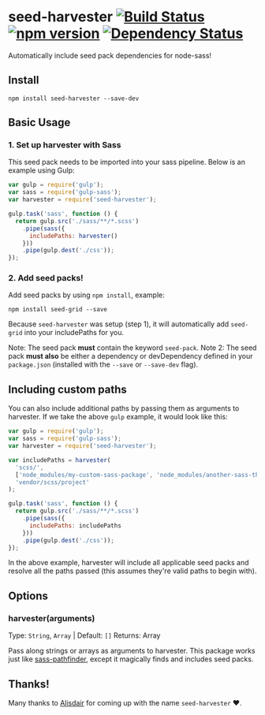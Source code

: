 # seed-harvester [![Build Status](https://travis-ci.org/helpscout/seed-harvester.svg?branch=master)](https://travis-ci.org/helpscout/seed-harvester) [![npm version](https://badge.fury.io/js/seed-harvester.svg)](https://badge.fury.io/js/seed-harvester) [![Dependency Status](https://david-dm.org/helpscout/seed-harvester.svg)](https://david-dm.org/helpscout/seed-harvester)

Automatically include seed pack dependencies for node-sass!


## Install
```
npm install seed-harvester --save-dev
```


## Basic Usage

### 1. Set up harvester with Sass
This seed pack needs to be imported into your sass pipeline. Below is an example using Gulp:

```javascript
var gulp = require('gulp');
var sass = require('gulp-sass');
var harvester = require('seed-harvester');

gulp.task('sass', function () {
  return gulp.src('./sass/**/*.scss')
    .pipe(sass({
      includePaths: harvester()
    }))
    .pipe(gulp.dest('./css'));
});
```

### 2. Add seed packs!

Add seed packs by using `npm install`, example:

```
npm install seed-grid --save
```

Because `seed-harvester` was setup (step 1), it will automatically add `seed-grid` into your includePaths for you.

Note: The seed pack **must** contain the keyword `seed-pack`.
Note 2: The seed pack **must also** be either a dependency or devDependency defined in your `package.json` (installed with the `--save` or `--save-dev` flag).


## Including custom paths

You can also include additional paths by passing them as arguments to harvester. If we take the above `gulp` example, it would look like this:

```javascript
var gulp = require('gulp');
var sass = require('gulp-sass');
var harvester = require('seed-harvester');

var includePaths = harvester(
  'scss/',
  ['node_modules/my-custom-sass-package', 'node_modules/another-sass-thing'],
  'vendor/scss/project'
);

gulp.task('sass', function () {
  return gulp.src('./sass/**/*.scss')
    .pipe(sass({
      includePaths: includePaths
    }))
    .pipe(gulp.dest('./css'));
});
```

In the above example, harvester will include all applicable seed packs and resolve all the paths passed (this assumes they're valid paths to begin with).


## Options

### harvester(arguments)
Type: `String`, `Array` | Default: `[]`
Returns: Array

Pass along strings or arrays as arguments to harvester. This package works just like [sass-pathfinder](https://github.com/ItsJonQ/sass-pathfinder), except it magically finds and includes seed packs.


## Thanks!

Many thanks to [Alisdair](https://github.com/alisdair) for coming up with the name `seed-harvester` :heart:.
